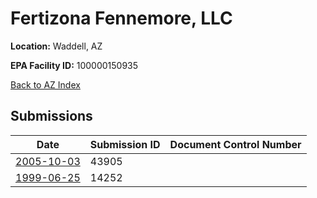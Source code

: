 # Fertizona Fennemore, LLC

**Location:** Waddell, AZ

**EPA Facility ID:** 100000150935

[Back to AZ Index](../../index.md)

## Submissions

| Date | Submission ID | Document Control Number |
|------|--------------|-------------------------|
| [2005-10-03](submissions/43905.md) | 43905 |  |
| [1999-06-25](submissions/14252.md) | 14252 |  |
